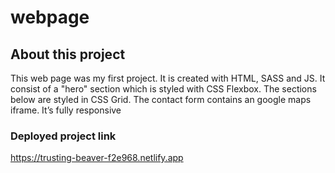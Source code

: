 # webpage

## About this project
This web page was my first project. It is created with HTML, SASS
and JS. It consist of a "hero" section which is styled with CSS
Flexbox. The sections below are styled in CSS Grid. The contact
form contains an google maps iframe. It’s fully responsive

### Deployed project link 
https://trusting-beaver-f2e968.netlify.app
